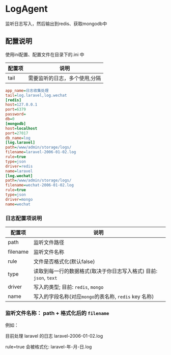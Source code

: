 # LogAgent 

监听日志写入，然后输出到redis、获取mongodb中

## 配置说明

使用ini配置、配置文件在目录下的.ini 中

| 配置项 | 说明 |
|-------|-----|
| tail | 需要监听的日志，多个使用,分隔 |

```ini
app_name=日志收集处理
tail=log.laravel,log.wechat
[redis]
host=127.0.0.1
port=6379
password=
db=0
[mongodb]
host=localhost
port=27017
db_name=log
[log.laravel]
path=/www/admin/storage/logs/
filename=laravel-2006-01-02.log
rule=true
type=json
driver=redis
name=laravel
[log.wechat]
path=/www/admin/storage/logs/
filename=wechat-2006-01-02.log
rule=true
type=json
driver=mongo
name=wechat
```

### 日志配置项说明
| 配置项 | 说明 | 
|-------|-----|
| path | 监听文件路径 |
| filename | 监听文件名称 |
| rule | 文件是否格式化(默认false) |
| type | 读取到每一行的数据格式(取决于你日志写入格式) 目前: `json`, `text`|
| driver | 写入的类型; 目前: `redis`, `mongo` |
| name | 写入的字段名称(对应`mongo`的表名称, `redis` key 名称)

### 监听文件名称： path + 格式化后的 `filename` 

例如： 

目前处理 laravel 的日志 laravel-2006-01-02.log

rule=true 会被格式化: laravel-年-月-日.log

